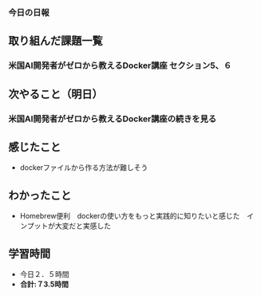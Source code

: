 ### 今日の日報
## 取り組んだ課題一覧
### 米国AI開発者がゼロから教えるDocker講座 セクション5、６
## 次やること（明日）
### 米国AI開発者がゼロから教えるDocker講座の続きを見る
## 感じたこと
- dockerファイルから作る方法が難しそう
## わかったこと
- Homebrew便利　dockerの使い方をもっと実践的に知りたいと感じた　インプットが大変だと実感した
## 学習時間
- 今日２．５時間
- **合計:７3.5時間**
